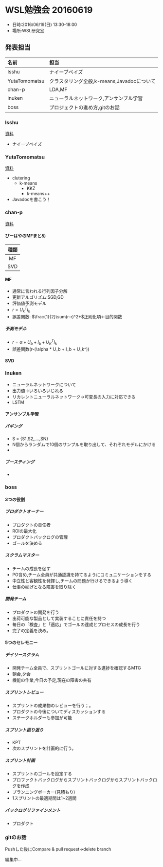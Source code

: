 # WSL勉強会 20160619
* 日時:2016/06/19(日) 13:30-18:00
* 場所:WSL研究室

## 発表担当



|名前|担当|
|:--|:--|
|Isshu|ナイーブベイズ|
|YutaTomomatsu|クラスタリング全般,k-means,Javadocについて|
|chan-p|LDA,MF|
|inuken|ニューラルネットワーク,アンサンブル学習|
|boss|プロジェクトの進め方,gitのお話|



### Isshu
[資料](/ichumunemasa/)
* ナイーブベイズ



### YutaTomomatsu
[資料](/YutaTomomatsu/)
* clutering
	* k-means
		- KKZ
		- k-means++
* Javadocを書こう！


### chan-p
[資料](/chan-p/LDA/)


#### ぴーはやのMFまとめ


|種類|
|:-:|
|MF|
|SVD|

#### MF
* 通常に言われる行列因子分解
* 更新アルゴリズム:SGD,GD
* 評価値予測モデル
* $r=U_k^TI_k$
* 誤差関数: $\frac{1}{2}\sum(r-r)^2+$正則化項<-目的関数
##### 予測モデル
* $r = \alpha + U_b + I_b + U_K^TI_k$
* 誤差関数(r-(\alpha * U_b + I_b + U_k^))

#### SVD


### Inuken
* ニューラルネットワークについて
* 出力値->いろいろいじれる
* リカレントニューラルネットワーク→可変長の入力に対応できる
* LSTM

#### アンサンブル学習
##### バギング
* S = {S1,S2,,...,SN}
* N個からランダムで10個のサンプルを取り出して、それぞれモデルにかける
*

##### ブースティング
*

### boss
#### 3つの役割
##### プロダクトオーナー
* プロダクトの責任者
* ROIの最大化
* プロダクトバックログの管理
* ゴールを決める


##### スクラムマスター
* チームの成長を促す
* PO含め,チーム全員が共通認識を持てるようにコミュニケーションをする
* 中立性と客観性を発揮し,チームの問題か行けるできるよう導く
* 仕事の妨げとなる障害を取り除く

##### 開発チーム
* プロダクトの開発を行う
* 出荷可能な製品として実装することに責任を持つ
* 毎日の「検査」と「適応」でゴールの達成とプロセスの成長を行う
* 完了の定義を決め。


#### 5つのセレモニー

##### デイリースクラム
* 開発チーム全員で、スプリントゴールに対する進捗を確認するMTG
* 朝会,夕会
* 機能の作業,今日の予定,現在の障害の共有

##### スプリントレビュー
* スプリントの成果物のレビューを行う；。
* プロダクトの今後についてディスカッションする
* ステークホルダーも参加が可能

##### スプリント振り返り
* KPT
* 次のスプリントを計画的に行う。

##### スプリント計画
* スプリントのゴールを設定する
* プロファクトバックログからスプリントバックログからスプリントバックログを作成
* プランニングポーカー(見積もり)
* 1スプリントの最適期間は1~2週間

##### バックログリファインメント
* プロダクト




### gitのお話

Pushした後にCompare & pull request->delete branch

編集中...
